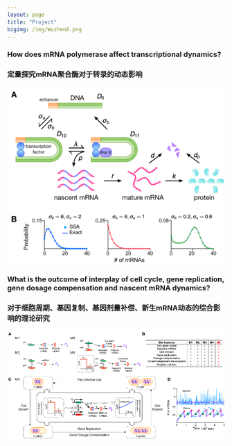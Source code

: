 ```yaml
---
layout: page
title: "Project"
bigimg: /img/Wuzhen6.png
---
```

### How does mRNA polymerase affect transcriptional dynamics?
### 定量探究mRNA聚合酶对于转录的动态影响
<p align="center">
  <img src="/img/polymerase.png" alt="polymerase" width="500"/>
</p>

### What is the outcome of interplay of cell cycle, gene replication, gene dosage compensation and nascent mRNA dynamics?
### 对于细胞周期、基因复制、基因剂量补偿、新生mRNA动态的综合影响的理论研究
<p align="center">
  <img src="/img/full.png" alt="full" width="1000"/>
</p>
